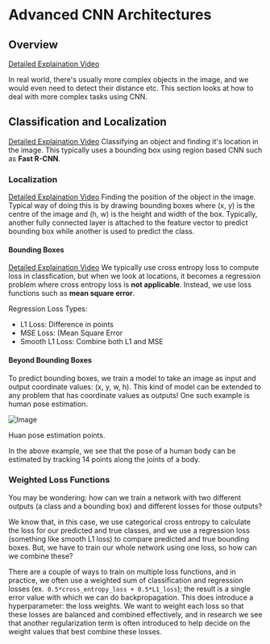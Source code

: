# Advanced CNN Architectures
## Overview
[Detailed Explaination Video](https://www.youtube.com/watch?v=_iRqSOsTBQU)

In real world, there's usually more complex objects in the image, and we would even need to detect their distance etc. This section looks at how to deal with more complex tasks using CNN.

## Classification and Localization
[Detailed Explaination Video](https://www.youtube.com/watch?v=vBE5KvvAYzg)
Classifying an object and finding it's location in the image. This typically uses a bounding box using region based CNN such as **Fast R-CNN**.

### Localization
[Detailed Explaination Video](https://www.youtube.com/watch?v=UqNg9d6cKQU)
Finding the position of the object in the image. Typical way of doing this is by drawing bounding boxes where (x, y) is the centre of the image and (h, w) is the height and width of the box. Typically, another fully connected layer is attached to the feature vector to predict bounding box while another is used to predict the class.

#### Bounding Boxes
[Detailed Explaination Video](https://www.youtube.com/watch?v=2YM82c7SaCo)
We typically use cross entropy loss to compute loss in classfication, but when we look at locations, it becomes a regression problem where cross entropy loss is **not applicable**. Instead, we use loss functions such as **mean square error**.

Regression Loss Types:
- L1 Loss: Difference in points
- MSE Loss: (Mean Square Error
- Smooth L1 Loss: Combine both L1 and MSE

#### Beyond Bounding Boxes
To predict bounding boxes, we train a model to take an image as input and output coordinate values: (x, y, w, h). This kind of model can be extended to any problem that has coordinate values as outputs! One such example is human pose estimation.

![Image](https://video.udacity-data.com/topher/2018/May/5aeb6ac2_screen-shot-2018-05-03-at-1.01.46-pm/screen-shot-2018-05-03-at-1.01.46-pm.png)

Huan pose estimation points.

In the above example, we see that the pose of a human body can be estimated by tracking 14 points along the joints of a body.

### Weighted Loss Functions
You may be wondering: how can we train a network with two different outputs (a class and a bounding box) and different losses for those outputs?

We know that, in this case, we use categorical cross entropy to calculate the loss for our predicted and true classes, and we use a regression loss (something like smooth L1 loss) to compare predicted and true bounding boxes. But, we have to train our whole network using one loss, so how can we combine these?

There are a couple of ways to train on multiple loss functions, and in practice, we often use a weighted sum of classification and regression losses (ex.` 0.5*cross_entropy_loss + 0.5*L1_loss`); the result is a single error value with which we can do backpropagation. This does introduce a hyperparameter: the loss weights. We want to weight each loss so that these losses are balanced and combined effectively, and in research we see that another regularization term is often introduced to help decide on the weight values that best combine these losses.

